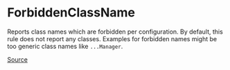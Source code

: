 # ForbiddenClassName

Reports class names which are forbidden per configuration. By default, this rule does not report any classes.
Examples for forbidden names might be too generic class names like `...Manager`.


[Source](https://arturbosch.github.io/detekt/naming.html#forbiddenclassname)
